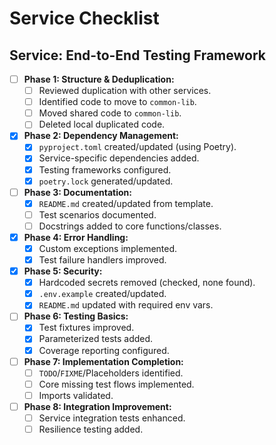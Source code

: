 # Service Checklist

## Service: End-to-End Testing Framework

- [ ] **Phase 1: Structure & Deduplication:**
  - [ ] Reviewed duplication with other services.
  - [ ] Identified code to move to `common-lib`.
  - [ ] Moved shared code to `common-lib`.
  - [ ] Deleted local duplicated code.
- [X] **Phase 2: Dependency Management:**
  - [X] `pyproject.toml` created/updated (using Poetry).
  - [X] Service-specific dependencies added.
  - [X] Testing frameworks configured.
  - [X] `poetry.lock` generated/updated.
- [ ] **Phase 3: Documentation:**
  - [X] `README.md` created/updated from template.
  - [ ] Test scenarios documented.
  - [ ] Docstrings added to core functions/classes.
- [X] **Phase 4: Error Handling:**
  - [X] Custom exceptions implemented.
  - [X] Test failure handlers improved.
- [X] **Phase 5: Security:**
  - [X] Hardcoded secrets removed (checked, none found).
  - [X] `.env.example` created/updated.
  - [X] `README.md` updated with required env vars.
- [ ] **Phase 6: Testing Basics:**
  - [X] Test fixtures improved.
  - [X] Parameterized tests added.
  - [X] Coverage reporting configured.
- [ ] **Phase 7: Implementation Completion:**
  - [ ] `TODO`/`FIXME`/Placeholders identified.
  - [ ] Core missing test flows implemented.
  - [ ] Imports validated.
- [ ] **Phase 8: Integration Improvement:**
  - [ ] Service integration tests enhanced.
  - [ ] Resilience testing added.
